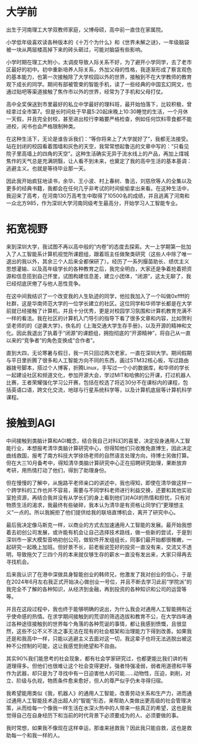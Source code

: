 # 大学前
出生于河南理工大学双教师家庭，父博母硕，高中前一直住在家属院。

小学低年级喜欢读各种版本的《十万个为什么》和《世界未解之谜》，一年级脑袋被一块从两层楼高掉下来的砖头砸过，可能对脑袋有些影响。

小学时期在理工大附小，太调皮导致人际关系不好，为了避开小学同学，去了老市区最好的初中。初中重新培养人际关系，外加父母的性格，我逐渐形成了察言观色的基本能力，也第一次接触除了大学校园以外的世界，接触到不在大学教师的教育观下成长的同学。期间有部被管束的智能手机，读了一些经典的中国玄幻网文，也通过贴吧等渠道接触了焦作市以外的世界，经常为了手机和父母打仗。

高中全奖保送到市里最好的私立中学最好的理科班，最开始怕落下，比较积极，曾经拿过全市第7。但是长时间处于早晨5:20起床晚上10:30睡觉的生活，一个月休一天假，并且完全封校，甚至进出校行李箱要严格检查，例如任何饮料零食都不能进校，闲书也会严格限制种类。

在这种生活下，无论是谁告诉我们：“等你将来上了大学就好了”，我都无法接受。站在封闭的校园看着围墙和灰色的天空，我常常想起鲁迅的文章中写的：“只看见院子里高墙上的四角的天空”。这种生活确实无异于流水线上的产品，再加上煤城焦作的天气总是充满阴翳，让人看不到未来，也奠定了我的高中生活的基本基调：逃避主义。也就是等待毕业那一天。

因此我开始疯狂地读书，余华、王小波、村上春树、鲁迅，刘慈欣等人的全集以及更多的经典书籍，我都会在任何几乎非考试的时间偷偷拿出来看。在这种生活中，我迎来了高考，在河南130万高考生中取得了10500名的成绩，并且逃离了河南和一众北方985，作为深圳大学河南同级考生最高分，开始学习人工智能专业。

# 拓宽视野

来到深圳大学，我试图不再以高中般的“内卷”的态度去探索。大一上学期第一批加入了人工智能系计算机视觉所课题组，跟着班主任做聚类研究（这些人中除了唯一退出的我以外，其余三个人后来全都保研了）。经历了一系列揠苗助长、绩优主义思想灌输、以及高年级学长的各种教育之后，我完全明白，大家还是争着抢着把资源和信息揽到自己怀里，试图构建信息差，建立小团体，“闭源”，这太无聊了，我已经彻底厌倦了与他人恶性竞争。

在这中间我结识了一个改变我的人生轨迹的同学，他拉我加入了一个叫做0xffff的社群，这是华南师范大学的一位学长建立的社区。这位同学和华师学长都是在大学前就已经接触了计算机，并且十分优秀，更是对校园学习氛围和计算机教育充满不一样的看法。我在社区的计算机入门导引的指导下看了很多文章和内容，比如贺利坚老师的的《逆袭大学》，佚名的《上海交通大学生存手册》，以及开源的精神和文化。因此我退出了执着于“闭源”的课题组，拥抱彻底的“开源精神”，将自己从一直以来的“竞争者”的角色变换成“合作者”。

直到大四，无论寒暑与假日，我一共只回过两次老家，一直在深圳大学。期间假期与平日里折腾了很多和人工智能方向不同的东西，画过STM32核心板，写过路由器拨号脚本，搭过个人博客，折腾Linux，手写过一个小的数据库，和华师的学长一起建设社区和频道文化，参加开源大会，学过MIT和哈佛的公开课，打过机器人比赛，王者荣耀强化学习公开赛，包括在校选了将近30分不在课标内的课程，包括英语口语，跨文化交流，地球与行星系统科学等，以及计算机底层等计算机科学课程。

# 接触到AGI

中间接触到类脑计算和AGI概念，结合我自己对科幻的喜爱，决定投身通用人工智能行业，本想报考清华类脑计算研究中心，但得知他们只收推免直博生，因此决定曲线救国，报考了南方科技大学徐炀老师的自然语言处理方向，待博士另做打算。但在大三10月备考中，得知清华类脑计算研究中心正在招聘研究助理，果断放弃考研，用热情打动了他们，得到了助理身份。

但在慢慢的了解中，从施路平老师亲口的讲述中，我也得知，即使在清华做这样一个跨学科的工作也并不容易，需要与不同学科老师进行利益交换，还要和其他实验室抢资源，再结合我并没有从学长们的身上看到他们对AGI的热情和担忧，只有对物质生活的渴求，我最终有些破碎，我本认为清华是有资格让同学们“更理想主义”一点的。所以我婉拒了他们提供给我的联培直博机会，离开了研究中心。

最后我决定像马斯克一样，以商业的方式去加速通用人工智能的发展。最开始我想着去初创公司发展，或许能有机会让自己选择技术路线，做一些新的尝试，于是到深圳市一家大模型音响初创公司，做软件开发组组长，同事们最开始都很稚嫩，一起研究一起晚上加班。但好景不长，前老板说签好的投资一直没有来，交流又不透明，导致拖欠了三四个月的本来就仅够生存的薪水一直没有发出来，大家只得再去寻找机会。

后来我认识了在港中深做具身智能创业的韩师兄，他激发了我对创业的信心，于是在2024年6月左右我正式开始决心做创业一号位，并且不断去学习此前“学院派”的我完全不了解的各种知识，从经济到金融，再到投资的各种知识和公司的运营等等。

并且在这段过程中，我也终于能够明确的说出，为什么我会对通用人工智能拥有近乎使命感的热情。在求学期间接触到的荒谬的筛选选拔和教育不公，在大学四年通过各种途径接触到的世界每个角落的各种荒诞的事情，都让我感到愤慨，且很显然，这些不公不义不法之事无法在现有的社会框架和治理能力下得到改善。如果我还是和我高中一样，只能以逃避主义去面对这一切，我这辈子也将无法逃脱出被这种不公控制的可能，这让我感觉到绝望和不自由。

其实90%我们能思考的社会现象，都有社会学家研究过，也都更能比我们讲的有道理得多。但他们也很难让这个社会变得更好。强者恃强凌弱，弱者用道德和平等作为武器，却只是为了寻找中有一日迫害他人的可能......动物性，压迫，剥削，对立、阶级与仇视，物质条件愈来愈好，但人的尊严似乎仍未寻得归宿。

我希望能用类似《我，机器人》的通用人工智能，改善劳动关系和生产力，进而通过通用人工智能技术造出超人的“智能”形态，来帮助人类做出更高级的社会管理决策，从而给每一个像我一样生活在水深火热中的人带来一些真正的希望，这也是我觉得自己在自身经历下和当前的时代背景下必须要成为的人、必须要做的事。

我时常想，如果我不像现在这样幸运，那谁来拯救我？因此我只能自救，这也是救助每一个和我一样的人。
